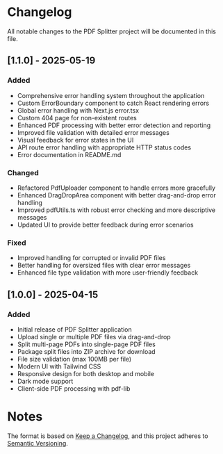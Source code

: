 # Changelog

All notable changes to the PDF Splitter project will be documented in this file.

## [1.1.0] - 2025-05-19

### Added
- Comprehensive error handling system throughout the application
- Custom ErrorBoundary component to catch React rendering errors
- Global error handling with Next.js error.tsx
- Custom 404 page for non-existent routes
- Enhanced PDF processing with better error detection and reporting
- Improved file validation with detailed error messages
- Visual feedback for error states in the UI
- API route error handling with appropriate HTTP status codes
- Error documentation in README.md

### Changed
- Refactored PdfUploader component to handle errors more gracefully
- Enhanced DragDropArea component with better drag-and-drop error handling
- Improved pdfUtils.ts with robust error checking and more descriptive messages
- Updated UI to provide better feedback during error scenarios

### Fixed
- Improved handling for corrupted or invalid PDF files
- Better handling for oversized files with clear error messages
- Enhanced file type validation with more user-friendly feedback

## [1.0.0] - 2025-04-15

### Added
- Initial release of PDF Splitter application
- Upload single or multiple PDF files via drag-and-drop
- Split multi-page PDFs into single-page PDF files
- Package split files into ZIP archive for download
- File size validation (max 100MB per file)
- Modern UI with Tailwind CSS
- Responsive design for both desktop and mobile
- Dark mode support
- Client-side PDF processing with pdf-lib

# Notes 

The format is based on [Keep a Changelog](https://keepachangelog.com/en/1.0.0/),
and this project adheres to [Semantic Versioning](https://semver.org/spec/v2.0.0.html).